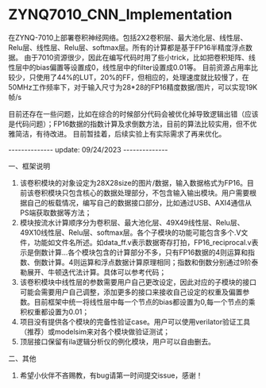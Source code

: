 # ZYNQ7010_CNN_Implementation

在ZYNQ-7010上部署卷积神经网络。包括2X2卷积层、最大池化层、线性层、Relu层、线性层、Relu层、softmax层。所有的计算都是基于FP16半精度浮点数据。
由于7010资源很少，因此在编写代码时用了些小trick，比如把卷积矩阵、线性层中的bias偏置等设置成0，线性层中的filter设置成0.01等。
目前资源占用率比较少，只使用了44%的LUT，20%的FF，但相应的，处理速度就比较慢了，在50MHz工作频率下，对于输入尺寸为28*28的FP16精度数据/图片，可以实现19K帧/s

目前还存在一些问题，比如在综合的时候部分代码会被优化掉导致逻辑出错（应该是代码问题）；FP16数据的指数计算及求倒数方法，目前的算法比较实用，但不优雅简洁，有待改进。
目前暂挂着，后续实验上有实际需求了再来优化。


--------------   update: 09/24/2023   --------------

一、框架说明
  1. 该卷积模块的对象设定为28X28size的图片/数据，输入数据格式为FP16。目前该卷积模块只包含核心的数据处理部分，不包含输入输出模块。用户需要根据自己的板载情况，编写自己的数据接口部分，比如通过USB、AXI4通信从PS端获取数据等方法；
  2. 模块按流水计算顺序分为卷积层、最大池化层、49X49线性层、Relu层、49X10线性层、Relu层、softmax层。各个子模块的功能可能包含多个.V文件，功能如文件名所述。如data_ff.v表示数据寄存打拍，FP16_reciprocal.v表示是倒数计算...各个模块包含的计算部分不多，只有FP16数据的4则运算和指数、倒数计算。4则运算和浮点数据计算原理相同；指数和倒数分别通过9阶泰勒展开、牛顿迭代法计算。具体可以参考代码；
  3. 该卷积模块中线性层的参数需要用户自己更改设定，因此对应的子模块的接口可能会需要用户自己调整，添加更多的接口来接收自己设定的权重及偏置参数。目前框架中统一将线性层中每一个节点的bias都设置为0,每一个节点的乘积权重都设置为0.01；
  4. 项目没有提供各个模块的完备性验证case。用户可以使用verilator验证工具（推荐）或modelsim来对各个模块做验证测试；
  5. 顶层接口保留有ila逻辑分析仪的例化模块，用户可以自由删去。

二、其他
  1. 希望小伙伴不吝赐教，有bug请第一时间提交issue，感谢！
